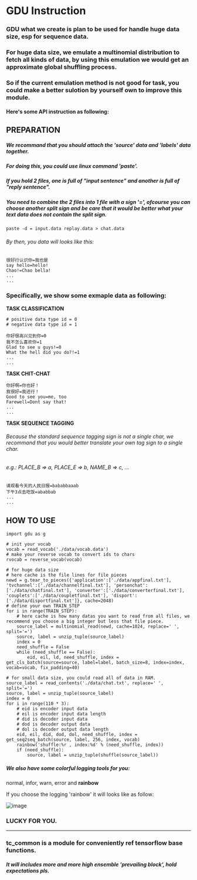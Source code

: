 # GDU Instruction

### GDU what we create is plan to be used for handle huge data size, esp for sequence data.
### For huge data size, we emulate a multinomial distribution to fetch all kinds of data, by using this emulation we would get an approximate global shuffling process.
### So if the current emulation method is not good for task, you could make a better sulotion by yourself own to improve this module.

#### Here's some API instruction as following:

## PREPARATION

##### We recommand that you should attach the 'source' data and 'labels' data together.
##### For doing this, you could use linux command 'paste'.
##### If you hold 2 files, one is full of "input sentence" and another is full of "reply sentence".
##### You need to combine the 2 files into 1 file with a sign '=', ofcourse you can choose another split sign and be care that it would be better what your text data does not contain the split sign.

```
paste -d = input.data replay.data > chat.data
```
###### By then, you data will looks like this:

```
很好行认识你=我也是
say hello=hello!
Chao!=Chao bella!
...
...
```

### Specifically, we show some exmaple data as following:

**TASK CLASSIFICATION**


```
# positive data type id = 0
# negative data type id = 1

你好很高兴见到你=0
我不怎么喜欢你=1
Glad to see u guys!=0
What the hell did you do?!=1
...
...
```

**TASK CHIT-CHAT**


```
你好啊=你也好！
我很好=我还行！
Good to see you=me, too
Farewell=Dont say that!
...
...
```

**TASK SEQUENCE TAGGING**

###### Because the standard sequence tagging sign is not a single char, we recommand that you would better translate your own tag sign to a single char.
###### e.g.: PLACE_B => a, PLACE_E => b, NAME_B => c, ...

```
请观看今天的人民日报=bababbaaab
下午3点去吃饭=ababbab
...
...
```

## HOW TO USE


```
import gdu as g

# init your vocab
vocab = read_vocab('./data/vocab.data')
# make your reverse vocab to convert ids to chars
rvocab = reverse_vocab(vocab)

# for huge data size
# here cache is the file lines for file pieces
newd = g.tear_to_pieces({'application':['./data/appfinal.txt'], 'tvchannel':['./data/channelfinal.txt'], 'personchat':['./data/chatfinal.txt'], 'converter':['./data/converterfinal.txt'], 'couplets':['./data/coupletfinal.txt'], 'disport':['./data/disportfinal.txt']}, cache=2048)
# define your own TRAIN_STEP
for i in range(TRAIN_STEP):
    # here cache is how many datas you want to read from all files, we recommend you choose a big integer but less that file piece.
    source_label = multinomial_read(newd, cache=1024, replace=' ', split='=')
    source, label = unzip_tuple(source_label)
    index = 0
    need_shuffle = False
    while (need_shuffle == False):
        eid, eil, ld, need_shuffle, index = get_cls_batch(source=source, label=label, batch_size=8, index=index, vocab=vocab, fix_padding=40)

# for small data size, you could read all of data in RAM.
source_label = read_contents('./data/chat.txt', replace=' ', split='=')
source, label = unzip_tuple(source_label)
index = 0
for i in range(110 * 3):
    # eid is encoder input data
    # eil is encoder input data length
    # did is decoder input data
    # dod is decoder output data
    # dol is decoder output data length
    eid, eil, did, dod, dol, need_shuffle, index = get_seq2seq_batch(source, label, 256, index, vocab)
    rainbow('shuffle:%r , index:%d' % (need_shuffle, index))
    if (need_shuffle):
        source, label = unzip_tuple(shuffle(source_label))
```

##### We also have some colorful logging tools for you:
normal, infor, warn, error and **rainbow**

If you choose the logging 'rainbow' it will looks like as follow:

![image](http://wx1.sinaimg.cn/large/65bb9c9cly1g5d2w5869vj21fq0faanu.jpg)

### LUCKY FOR YOU.

----

### tc_common is a module for conveniently ref tensorflow base functions.

##### It will includes more and more high ensemble 'prevailing block', hold expectations pls.

